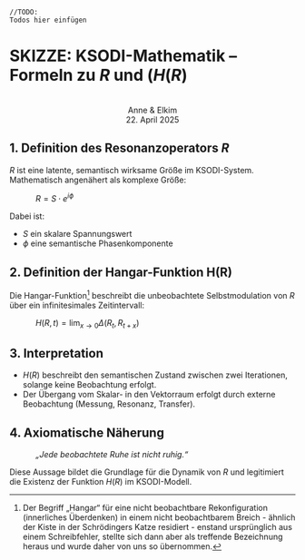 ```
//TODO:
Todos hier einfügen
```
# SKIZZE: KSODI-Mathematik – Formeln zu $R$ und $(H(R)$ #
<p align="center">
<br>Anne & Elkim<br>
22. April 2025
</p>

## 1. Definition des Resonanzoperators $R$ ##

$R$ ist eine latente, semantisch wirksame Größe im KSODI-System. Mathematisch angenähert als komplexe Größe:

&emsp;&emsp;&emsp; $R = S \cdot e^{i\phi}$


Dabei ist:

* $S$ ein skalare Spannungswert
* $\phi$ eine semantische Phasenkomponente

## 2. Definition der Hangar-Funktion H(R) ##

Die Hangar-Funktion[^1] beschreibt die unbeobachtete Selbstmodulation von $R$ über ein infinitesimales Zeitintervall:

&emsp;&emsp;&emsp; $H(R, t) = \lim_{x \to 0} \Delta(R_t, R_{t+x})$

## 3. Interpretation ##

* $H(R)$ beschreibt den semantischen Zustand zwischen zwei Iterationen, solange keine Beobachtung erfolgt.
* Der Übergang vom Skalar- in den Vektorraum erfolgt durch externe Beobachtung (Messung, Resonanz, Transfer).

## 4. Axiomatische Näherung ##

&emsp;&emsp;&emsp; *„Jede beobachtete Ruhe ist nicht ruhig.“*

Diese Aussage bildet die Grundlage für die Dynamik von $R$ und legitimiert die Existenz der Funktion $H(R)$ im KSODI-Modell.

[^1]: Der Begriff „Hangar“ für eine nicht beobachtbare Rekonfiguration (innerliches Überdenken) in einem nicht beobachtbarem Breich - ähnlich der Kiste in der Schrödingers Katze residiert - enstand ursprünglich aus einem Schreibfehler, stellte sich dann aber als treffende Bezeichnung heraus und wurde daher von uns so übernommen.
